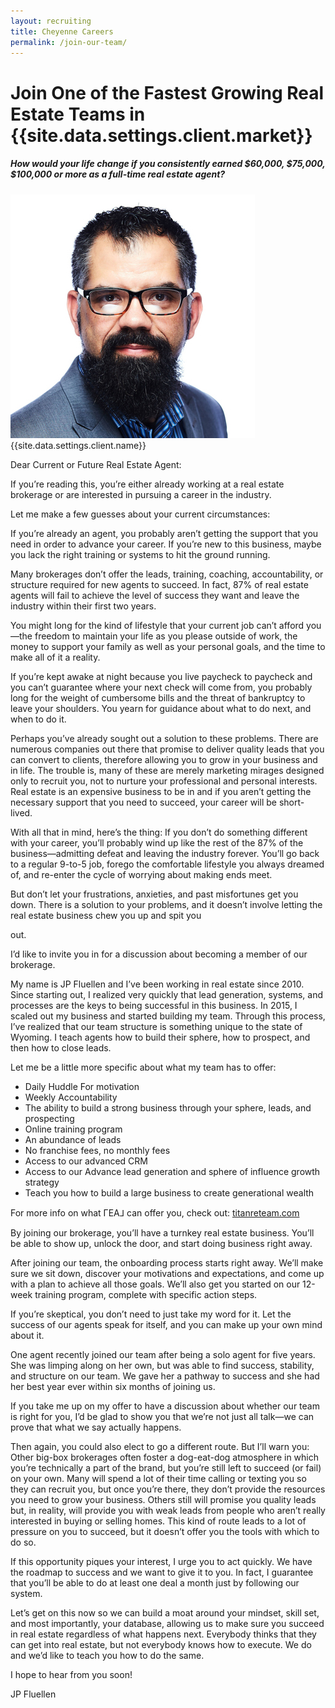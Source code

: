 ```yaml
---
layout: recruiting
title: Cheyenne Careers
permalink: /join-our-team/
---
```


<div class="recruiting-page">
<h1 class="join-us">Join One of the Fastest Growing Real Estate Teams in {{site.data.settings.client.market}}</h1>
<h5 class="join-us-subtitle">How would your life change if you consistently earned $60,000, $75,000, $100,000 or more as a full-time real estate agent?</h5>
<div class="recruiting-photo">
<span class="client-image-container">
<img src="/img/headshot.jpg" alt="{{site.data.settings.client.name}}" class="client-image"/>
</span>
<figcaption class="caption">{{site.data.settings.client.name}}</figcaption>
</div>


<p>Dear Current or Future Real Estate Agent:</p>

<p>If you’re reading this, you’re either already working at a real estate brokerage or are interested in pursuing a career in the industry.</p>

<p>Let me make a few guesses about your current circumstances:</p>

<p>If you’re already an agent, you probably aren’t getting the support that you need in order to advance your career. If you’re new to this business, maybe you lack the right training or systems to hit the ground running. </p>

<p>Many brokerages don’t offer the leads, training, coaching, accountability, or structure required for new agents to succeed. In fact, 87% of real estate agents will fail to achieve the level of success they want and leave the industry within their first two years. </p>

<p>You might long for the kind of lifestyle that your current job can’t afford you—the freedom to maintain your life as you please outside of work, the money to support your family as well as your personal goals, and the time to make all of it a reality.</p>

<p>If you’re kept awake at night because you live paycheck to paycheck and you can’t guarantee where your next check will come from, you probably long for the weight of cumbersome bills and the threat of bankruptcy to leave your shoulders. You yearn for guidance about what to do next, and when to do it.</p>

<p>Perhaps you’ve already sought out a solution to these problems. There are numerous companies out there that promise to deliver quality leads that you can convert to clients, therefore allowing you to grow in your business and in life. The trouble is, many of these are merely marketing mirages designed only to recruit you, not to nurture your professional and personal interests. Real estate is an expensive business to be in and if you aren’t getting the necessary support that you need to succeed, your career will be short-lived. </p>

<p>With all that in mind, here’s the thing: If you don’t do something different with your career, you’ll probably wind up like the rest of the 87% of the business—admitting defeat and leaving the industry forever. You’ll go back to a regular 9-to-5 job, forego the comfortable lifestyle you always dreamed of, and re-enter the cycle of worrying about making ends meet.</p>

<p>But don’t let your frustrations, anxieties, and past misfortunes get you down. There is a solution to your problems, and it doesn’t involve letting the real estate business chew you up and spit you</p> out.

<p>I’d like to invite you in for a discussion about becoming a member of our brokerage.</p>

<p>My name is JP Fluellen and I’ve been working in real estate since 2010. Since starting out, I realized very quickly that lead generation, systems, and processes are the keys to being successful in this business. In 2015, I scaled out my business and started building my team. Through this process, I’ve realized that our team structure is something unique to the state of Wyoming. I teach agents how to build their sphere, how to prospect, and then how to close leads.</p>

<p>Let me be a little more specific about what my team has to offer:
<ul class="indent">
<li>Daily Huddle For motivation</li>
<li>Weekly Accountability</li>
<li>The ability to build a strong business through your sphere, leads, and prospecting</li>
<li>Online training program</li>
<li>An abundance of leads</li>
<li>No franchise fees, no monthly fees</li>
<li>Access to our advanced CRM</li>
<li>Access to our Advance lead generation and sphere of influence growth strategy</li>
<li>Teach you how to build a large business to create generational wealth</li>
</ul></p>

<p>For more info on what ΓEA⅃ can offer you, check out: <a href="https://titanreteam.com/recruitment/" target="_blank">titanreteam.com</a>

<p>By joining our brokerage, you’ll have a turnkey real estate business. You’ll be able to show up, unlock the door, and start doing business right away.</p>

<p>After joining our team, the onboarding process starts right away. We’ll make sure we sit down, discover your motivations and expectations, and come up with a plan to achieve all those goals. We’ll also get you started on our 12-week training program, complete with specific action steps.</p>

<p>If you’re skeptical, you don’t need to just take my word for it. Let the success of our agents speak for itself, and you can make up your own mind about it. </p>

<p>One agent recently joined our team after being a solo agent for five years. She was limping along on her own, but was able to find success, stability, and structure on our team. We gave her a pathway to success and she had her best year ever within six months of joining us. </p>

<p>If you take me up on my offer to have a discussion about whether our team is right for you, I’d be glad to show you that we’re not just all talk—we can prove that what we say actually happens.</p>

<p>Then again, you could also elect to go a different route. But I’ll warn you: Other big-box brokerages often foster a dog-eat-dog atmosphere in which you’re technically a part of the brand, but you’re still left to succeed (or fail) on your own. Many will spend a lot of their time calling or texting you so they can recruit you, but once you’re there, they don’t provide the resources you need to grow your business. Others still will promise you quality leads but, in reality, will provide you with weak leads from people who aren’t really interested in buying or selling homes. This kind of route leads to a lot of pressure on you to succeed, but it doesn’t offer you the tools with which to do so.</p>

<p>If this opportunity piques your interest, I urge you to act quickly. We have the roadmap to success and we want to give it to you. In fact, I guarantee that you’ll be able to do at least one deal a month just by following our system.</p>

<p>Let’s get on this now so we can build a moat around your mindset, skill set, and most importantly, your database, allowing us to make sure you succeed in real estate regardless of what happens next. Everybody thinks that they can get into real estate, but not everybody knows how to execute. We do and we’d like to teach you how to do the same. </p>

<p>I hope to hear from you soon!</p>

<p>JP Fluellen</p>




<div data-paperform-id="titanteamishiring"></div><script>(function() {var script = document.createElement('script'); script.src = "https://paperform.co/__embed.min.js"; document.body.appendChild(script); })()</script>
</div>
